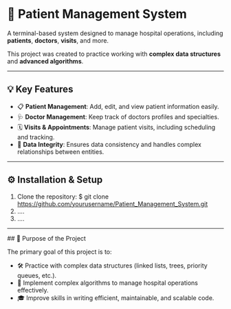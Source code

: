 # 🏥 Patient Management System

A terminal-based system designed to manage hospital operations, including **patients**, **doctors**, **visits**, and more.

This project was created to practice working with **complex data structures** and **advanced algorithms**.

---

## 💡 Key Features

- 📋 **Patient Management**: Add, edit, and view patient information easily.
- 🩺 **Doctor Management**: Keep track of doctors profiles and specialties.
- 🗓️ **Visits & Appointments**: Manage patient visits, including scheduling and tracking.
- 🔑 **Data Integrity**: Ensures data consistency and handles complex relationships between entities.

---

## ⚙️ Installation & Setup

1. Clone the repository:
   $ git clone https://github.com/yourusername/Patient_Management_System.git
2. ....
3. ....
   
---

## 🎯 Purpose of the Project

The primary goal of this project is to:

- 🛠️ Practice with complex data structures (linked lists, trees, priority queues, etc.).
- 🤖 Implement complex algorithms to manage hospital operations effectively.
- 🎓 Improve skills in writing efficient, maintainable, and scalable code.
